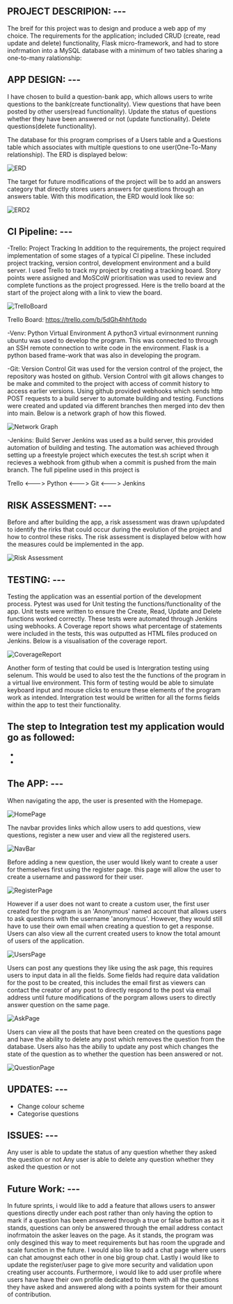 ## PROJECT DESCRIPION: ---

The breif for this project was to design and produce a web app of my choice. 
The requirements for the application; included CRUD (create, read update and delete) functionality,
Flask micro-framework, and had to store inofrmation into a MySQL database with a minimum of two tables sharing a one-to-many ralationship:

## APP DESIGN: ---

I have chosen to build a question-bank app, which allows users to write questions to the bank(create functionality).
View questions that have been posted by other users(read functionality).
Update the status of questions whether they have been answered or not (update functionality).
Delete questions(delete functionality).

The database for this program comprises of a Users table and a Questions table which associates with multiple questions to one user(One-To-Many relationship).
The ERD is displayed below: 

![ERD](figures/ERD.png)

The target for future modifications of the project will be to add an answers category that directly stores users answers for questions through an answers table.
With this modification, the ERD would look like so:

![ERD2](figures/ERD2.png)

## CI Pipeline: ---

-Trello: Project Tracking
In addition to the requirements, the project required implementation of some stages of a typical CI pipeline. These included project tracking, version control, development environment and a build server. I used Trello to track my project by creating a tracking board. Story points were assigned and MoSCoW prioritisation was used to review and complete functions as the project progressed. Here is the trello board at the start of the project along with a link to view the board. 

![TrelloBoard](figures/TrelloBoard.png)

Trello Board:  https://trello.com/b/5dGh4hhf/todo

-Venv: Python Virtual Environment
A python3 virtual evirnonment running ubuntu was used to develop the program. This was connected to through an SSH remote connection to write code in the environment. Flask is a python based frame-work that was also in developing the program.

-Git: Version Control
Git was used for the version control of the project, the repository was hosted on github. 
Version Control with git allows changes to be make and commited to the project with access of commit history to access earlier versions. Using github provided webhooks which sends http POST requests to a build server to automate building and testing.
Functions were created and updated via different branches then merged into dev then into main. Below is a network graph of how this flowed.

![Network Graph](figures/NetworkGraph.png)

-Jenkins: Build Server
Jenkins was used as a build server, this provided automation of building and testing. The automation was achieved through setting up a freestyle project which executes the test.sh script when it recieves a webhook from github when a commit is pushed from the main branch. 
The full pipeline used in this project is

 Trello <---> Python <---> Git <---> Jenkins 

## RISK ASSESSMENT: ---

Before and after building the app, a risk assessment was drawn up/updated to identify the rirks that could occur during the evolution of the project and how to control these risks.
The risk assessment is displayed below with how the measures could be implemented in the app. 

![Risk Assessment](figures/RiskAssessment.png)

## TESTING: ---

Testing the application was an essential portion of the development process. 
Pytest was used for Unit testing the functions/functionality of the app. Unit tests were written to ensure the Create, Read, Update and Delete functions worked correctly.
These tests were automated through Jenkins using webhooks.
A Coverage report shows what percentage of statements were included in the tests, this was outputted as HTML files produced on Jenkins.
Below is a visualisation of the coverage report.

![CoverageReport](figures/CoverageReport.png)

Another form of testing that could be used is Intergration testing using selenum. This would be used to also test the the functions of the program in a virtual live environment. This form of testing would be able to simulate keyboard input and mouse clicks to ensure these elements of the program work as intended. Intergration test would be written for all the forms fields within the app to test their functionality.

The step to Integration test my application would go as followed:
-
-
-

## The APP: ---

When navigating the app, the user is presented with the Homepage.

![HomePage](figures/homepage.png)

The navbar provides links which allow users to add questions, view questions, register a new user and view all the registered users.

![NavBar](figures/navbar.png)

Before adding a new question, the user would likely want to create a user for themselves first using the register page.
this page will allow the user to create a username and password for their user.

![RegisterPage](figures/registerpage.png)

However if a user does not want to create a custom user, the first user created for the program is an 'Anonymous' named account that allows users to ask questions with the username 'anonymous'. However, they would still have to use their own email when creating a question to get a response.
Users can also view all the current created users to know the total amount of users of the application.

![UsersPage](figures/userspage.png)

Users can post any questions they like using the ask page, this requires users to input data in all the fields. Some fields had require data validation for the post to be created, this includes the email first as viewers can contact the creator of any post to directly respond to the post via email address until future modifications of the porgram allows users to directly answer question on the same page. 

![AskPage](figures/askpage.png)

Users can view all the posts that have been created on the questions page and have the ability to delete any post which removes the question from the database.
Users also has the abiliy to update any post which changes the state of the question as to whether the question has been answered or not.

![QuestionPage](figures/questionspage.png)

## UPDATES: ---

- Change colour scheme 
- Categorise questions

## ISSUES: ---

Any user is able to update the status of any question whether they asked the question or not
Any user is able to delete any question whether they asked the question or not

## Future Work: ---

In future sprints, i would like to add a feature that allows users to answer questions directly under each post rather than only having the option to mark if a question has been answered through a true or false button as as it stands, questions can only be answered through the email address contact inofrmatoin the asker leaves on the page. As it stands, the program was only desgined this way to meet requirements but has room the upgrade and scale function in the future. 
I would also like to add a chat page where users can chat amougnst each other in one big group chat.
Lastly i would like to update the register/user page to give more security and validation upon creating user accounts. Furthermore, i would like to add user profile where users have have their own profile dedicated to them with all the questions they have asked and answered along with a points system for their amount of contribution.